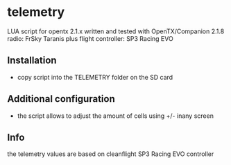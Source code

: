 # telemetry
LUA script for opentx 2.1.x
written and tested with OpenTX/Companion 2.1.8
radio: FrSky Taranis plus
flight controller: SP3 Racing EVO

## Installation
* copy script into the TELEMETRY folder on the SD card

## Additional configuration
* the script allows to adjust the amount of cells using +/- inany screen

## Info
the telemetry values are based on cleanflight SP3 Racing EVO controller